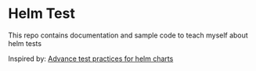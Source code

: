 # Helm Test

This repo contains documentation and sample code to teach myself 
about helm tests

Inspired by: [Advance test practices for helm charts](https://medium.com/@zelldon91/advanced-test-practices-for-helm-charts-587caeeb4cb)